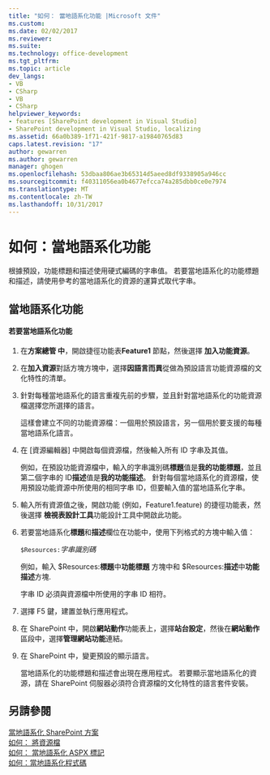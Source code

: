 ```yaml
---
title: "如何： 當地語系化功能 |Microsoft 文件"
ms.custom: 
ms.date: 02/02/2017
ms.reviewer: 
ms.suite: 
ms.technology: office-development
ms.tgt_pltfrm: 
ms.topic: article
dev_langs:
- VB
- CSharp
- VB
- CSharp
helpviewer_keywords:
- features [SharePoint development in Visual Studio]
- SharePoint development in Visual Studio, localizing
ms.assetid: 66a0b389-1f71-421f-9817-a19840765d83
caps.latest.revision: "17"
author: gewarren
ms.author: gewarren
manager: ghogen
ms.openlocfilehash: 53dbaa806ae3b65314d5aeed8df9338905a946cc
ms.sourcegitcommit: f40311056ea0b4677efcca74a285dbb0ce0e7974
ms.translationtype: MT
ms.contentlocale: zh-TW
ms.lasthandoff: 10/31/2017
---
```

# <a name="how-to-localize-a-feature"></a>如何：當地語系化功能
  根據預設，功能標題和描述使用硬式編碼的字串值。 若要當地語系化的功能標題和描述，請使用參考的當地語系化的資源的運算式取代字串。  
  
## <a name="localizing-a-feature"></a>當地語系化功能  
  
#### <a name="to-localize-a-feature"></a>若要當地語系化功能  
  
1.  在**方案總管 中**，開啟捷徑功能表**Feature1**  節點，然後選擇 **加入功能資源**。  
  
2.  在**加入資源**對話方塊方塊中，選擇**因語言而異**從做為預設語言功能資源檔的文化特性的清單。  
  
3.  針對每種當地語系化的語言重複先前的步驟，並且針對當地語系化的功能資源檔選擇您所選擇的語言。  
  
     這樣會建立不同的功能資源檔：一個用於預設語言，另一個用於要支援的每種當地語系化語言。  
  
4.  在 [資源編輯器] 中開啟每個資源檔，然後輸入所有 ID 字串及其值。  
  
     例如，在預設功能資源檔中，輸入的字串識別碼**標題**值是**我的功能標題**，並且第二個字串的 ID**描述**值是**我的功能描述**。 針對每個當地語系化的資源檔，使用預設功能資源中所使用的相同字串 ID，但要輸入值的當地語系化字串。  
  
5.  輸入所有資源值之後，開啟功能 (例如，Feature1.feature) 的捷徑功能表，然後選擇 **檢視表設計工具**功能設計工具中開啟此功能。  
  
6.  若要當地語系化**標題**和**描述**欄位在功能中，使用下列格式的方塊中輸入值：  
  
     `$Resources:`*字串識別碼*  
  
     例如，輸入 $Resources:**標題**中**功能標題** 方塊中和 $Resources:**描述**中**功能描述**方塊.  
  
     字串 ID 必須與資源檔中所使用的字串 ID 相符。  
  
7.  選擇 F5 鍵，建置並執行應用程式。  
  
8.  在 SharePoint 中，開啟**網站動作**功能表上，選擇**站台設定**，然後在**網站動作**區段中，選擇**管理網站功能**連結。  
  
9. 在 SharePoint 中，變更預設的顯示語言。  
  
     當地語系化的功能標題和描述會出現在應用程式。 若要顯示當地語系化的資源，請在 SharePoint 伺服器必須符合資源檔的文化特性的語言套件安裝。  
  
## <a name="see-also"></a>另請參閱  
 [當地語系化 SharePoint 方案](../sharepoint/localizing-sharepoint-solutions.md)   
 [如何： 將資源檔](../sharepoint/how-to-add-a-resource-file.md)   
 [如何： 當地語系化 ASPX 標記](../sharepoint/how-to-localize-aspx-markup.md)   
 [如何：當地語系化程式碼](../sharepoint/how-to-localize-code.md)  
  
  